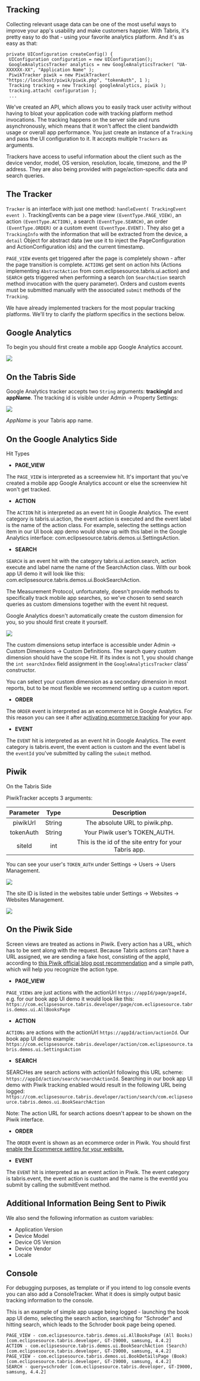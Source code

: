 ## Tracking

Collecting relevant usage data can be one of the most useful ways to improve your app's usability and make customers happier. With Tabris, it's pretty easy to do that - using your favorite analytics platform. And it's as easy as that:

```
private UIConfiguration createConfig() {
 UIConfiguration configuration = new UIConfiguration();
 GoogleAnalyticsTracker analytics = new GoogleAnalyticsTracker( "UA-XXXXXX-XX", "Application Name" );
 PiwikTracker piwik = new PiwikTracker( "https://localhost/piwik/piwik.php", "tokenAuth", 1 );
 Tracking tracking = new Tracking( googleAnalytics, piwik );
 tracking.attach( configuration );
 ...
```

We've created an API, which allows you to easily track user activity without having to bloat your application code with tracking platform method invocations. The tracking happens on the server side and runs asynchronously, which means that it won't affect the client bandwidth usage or overall app performance. You just create an instance of a `Tracking` and pass the UI configuration to it. It accepts multiple `Trackers` as arguments.

Trackers have access to useful information about the client such as the device vendor, model, OS version, resolution, locale, timezone, and the IP address. They are also being provided with page/action-specific data and search queries.

## The Tracker

`Tracker` is an interface with just one method: `handleEvent( TrackingEvent event )`. TrackingEvents can be a page view `(EventType.PAGE_VIEW)`, an action `(EventType.ACTION)`, a search `(EventType.SEARCH)`, an order `(EventType.ORDER)` or a custom event `(EventType.EVENT)`. They also get a `TrackingInfo` with the information that will be extracted from the device, a `detail` Object for abstract data (we use it to inject the PageConfiguration and ActionConfiguration ids) and the current timestamp.

`PAGE_VIEW` events get triggered after the page is completely shown - after the page transition is complete. `ACTIONS` get sent on action hits (Actions implementing `AbstractAction` from com.eclipsesource.tabris.ui.action) and `SEARCH` gets triggered when performing a search (on `SearchAction` search method invocation with the query parameter). Orders and custom events must be submitted manually with the associated `submit` methods of the `Tracking`.

We have already implemented trackers for the most popular tracking platforms. We'll try to clarify the platform specifics in the sections below.

## Google Analytics

To begin you should first create a mobile app Google Analytics account.

![](images/google-analytics-mobile-app-2.png)

## On the Tabris Side

Google Analytics tracker accepts two `String` arguments: **trackingId** and **appName**. The tracking id is visible under Admin -> Property Settings:

![](images/google-analytics-tracking-id.png)

_AppName_ is your Tabris app name.

## On the Google Analytics Side

Hit Types

- **PAGE\_VIEW**

The `PAGE_VIEW` is interpreted as a screenview hit. It's important that you've created a mobile app Google Analytics account or else the screenview hit won't get tracked.

- **ACTION**

The `ACTION` hit is interpreted as an event hit in Google Analytics. The event category is tabris.ui.action, the event action is executed and the event label is the name of the action class. For example, selecting the settings action item in our UI book app demo would show up with this label in the Google Analytics interface: com.eclipsesource.tabris.demos.ui.SettingsAction.

- **SEARCH**

`SEARCH` is an event hit with the category tabris.ui.action.search, action execute and label name the name of the SearchAction class. With our book app UI demo it will look like this: com.eclipsesource.tabris.demos.ui.BookSearchAction.

The Measurement Protocol, unfortunately, doesn't provide methods to specifically track mobile app searches, so we've chosen to send search queries as custom dimensions together with the event hit request.

Google Analytics doesn't automatically create the custom dimension for you, so you should first create it yourself.

![](images/google-analytics-search-custom-dimension-1.png)

The custom dimensions setup interface is accessible under Admin -> Custom Dimensions -> Custom Definitions. The search query custom dimension should have the scope Hit. If its index is not 1, you should change the `int searchIndex` field assignment in the `GoogleAnalyticsTracker` class' constructor.

You can select your custom dimension as a secondary dimension in most reports, but to be most flexible we recommend setting up a custom report.

- **ORDER**

The `ORDER` event is interpreted as an ecommerce hit in Google Analytics. For this reason you can see it after a[ctivating ecommerce tracking](https://support.google.com/analytics/answer/1009612?hl=en) for your app.

- **EVENT**

The `EVENT` hit is interpreted as an event hit in Google Analytics. The event category is tabris.event, the event action is custom and the event label is the `eventId` you've submitted by calling the `submit` method.

## Piwik

On the Tabris Side

PiwikTracker accepts 3 arguments:

| **Parameter** | **Type** | **Description**                                       |
|    :----:     |  :----:  |      :----:                                           |
| piwikUrl      | String   | The absolute URL to piwik.php.                        |
| tokenAuth     | String   | Your Piwik user’s TOKEN_AUTH.                         |
| siteId        | int      | This is the id of the site entry for your Tabris app. |

You can see your user's `TOKEN_AUTH` under Settings -> Users -> Users Management.

![](images/piwik-token-auth.png)

The site ID is listed in the websites table under Settings -> Websites -> Websites Management.

![](images/piwik-site-id.png)

## On the Piwik Side

Screen views are treated as actions in Piwik. Every action has a URL, which has to be sent along with the request. Because Tabris actions can't have a URL assigned, we are sending a fake host, consisting of the appId, according to [this Piwik official blog post recommendation](https://piwik.org/blog/2012/04/how-to-use-piwik-to-track-mobile-apps-activity-clicks-phones-errors-etc/) and a simple path, which will help you recognize the action type.

- **PAGE\_VIEW**

`PAGE_VIEWs` are just actions with the actionUrl `https://appId/page/pageId,` e.g. for our book app UI demo it would look like this: `https://com.eclipsesource.tabris.developer/page/com.eclipsesource.tabris.demos.ui.AllBooksPage`

- **ACTION**

`ACTIONs` are actions with the actionUrl `https://appId/action/actionId`. Our book app UI demo example: `https://com.eclipsesource.tabris.developer/action/com.eclipsesource.tabris.demos.ui.SettingsAction`

- **SEARCH**

SEARCHes are search actions with actionUrl following this URL scheme: `https://appId/action/search/searchActionId`. Searching in our book app UI demo with Piwik tracking enabled would result in the following URL being logged: `https://com.eclipsesource.tabris.developer/action/search/com.eclipsesource.tabris.demos.ui.BookSearchAction`

Note: The action URL for search actions doesn't appear to be shown on the Piwik interface.

- **ORDER**

The `ORDER` event is shown as an ecommerce order in Piwik. You should first [enable the Ecommerce setting for your website.](https://piwik.org/docs/ecommerce-analytics/#enable-ecommerce-tracking)

- **EVENT**

The `EVENT` hit is interpreted as an event action in Piwik. The event category is tabris.event, the event action is custom and the name is the eventId you submit by calling the submitEvent method.

## Additional Information Being Sent to Piwik

We also send the following information as custom variables:

- Application Version
- Device Model
- Device OS Version
- Device Vendor
- Locale

## Console

For debugging purposes, as template or if you intend to log console events you can also add a ConsoleTracker. What it does is simply output basic tracking information to the console.

This is an example of simple app usage being logged - launching the book app UI demo, selecting the search action, searching for "Schroder" and hitting search, which leads to the Schroder book page being opened.

```
PAGE_VIEW - com.eclipsesource.tabris.demos.ui.AllBooksPage (All Books) [com.eclipsesource.tabris.developer, GT-I9000, samsung, 4.4.2]
ACTION - com.eclipsesource.tabris.demos.ui.BookSearchAction (Search) [com.eclipsesource.tabris.developer, GT-I9000, samsung, 4.4.2]
PAGE_VIEW - com.eclipsesource.tabris.demos.ui.BookDetailsPage (Book) [com.eclipsesource.tabris.developer, GT-I9000, samsung, 4.4.2]
SEARCH - query=schroder [com.eclipsesource.tabris.developer, GT-I9000, samsung, 4.4.2]
```
